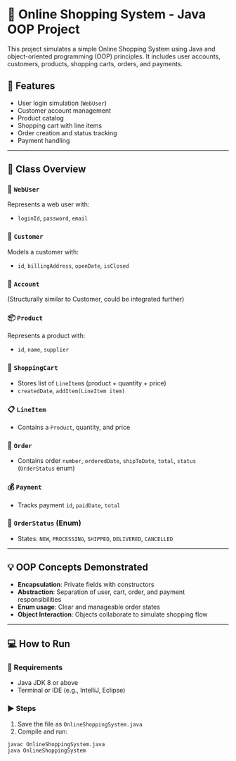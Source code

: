 # 🛒 Online Shopping System - Java OOP Project

This project simulates a simple Online Shopping System using Java and object-oriented programming (OOP) principles. It includes user accounts, customers, products, shopping carts, orders, and payments.

## 🚀 Features

- User login simulation (`WebUser`)
- Customer account management
- Product catalog
- Shopping cart with line items
- Order creation and status tracking
- Payment handling

---

## 🧱 Class Overview

### 🔐 `WebUser`
Represents a web user with:
- `loginId`, `password`, `email`

### 👤 `Customer`
Models a customer with:
- `id`, `billingAddress`, `openDate`, `isClosed`

### 🧾 `Account`
(Structurally similar to Customer, could be integrated further)

### 📦 `Product`
Represents a product with:
- `id`, `name`, `supplier`

### 🛒 `ShoppingCart`
- Stores list of `LineItem`s (product + quantity + price)
- `createdDate`, `addItem(LineItem item)`

### 📋 `LineItem`
- Contains a `Product`, quantity, and price

### 📑 `Order`
- Contains order `number`, `orderedDate`, `shipToDate`, `total`, `status` (`OrderStatus` enum)

### 💰 `Payment`
- Tracks payment `id`, `paidDate`, `total`

### 🚚 `OrderStatus` (Enum)
- States: `NEW`, `PROCESSING`, `SHIPPED`, `DELIVERED`, `CANCELLED`

---

## 💡 OOP Concepts Demonstrated

- **Encapsulation**: Private fields with constructors
- **Abstraction**: Separation of user, cart, order, and payment responsibilities
- **Enum usage**: Clear and manageable order states
- **Object Interaction**: Objects collaborate to simulate shopping flow

---

## 💻 How to Run

### 🧰 Requirements
- Java JDK 8 or above
- Terminal or IDE (e.g., IntelliJ, Eclipse)

### ▶️ Steps
1. Save the file as `OnlineShoppingSystem.java`
2. Compile and run:

```bash
javac OnlineShoppingSystem.java
java OnlineShoppingSystem
